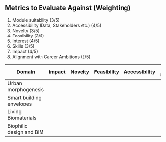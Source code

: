 ## Metrics to Evaluate Against (Weighting)

1. Module suitability (3/5)
2. Accessibility (Data, Stakeholders etc.) (4/5)
3. Novelty (3/5)
4. Feasibility (3/5)
5. Interest (4/5)
6. Skills (3/5)
7. Impact (4/5)
8. Alignment with Career Ambitions (2/5)

| Domain                   | Impact | Novelty | Feasibility | Accessibility | Module Suitability | Skill Requirements | Career Output | Final Score |
| ------------------------ | ------ | ------- | ----------- | ------------- | ------------------ | ------------------ | ------------- | ----------- |
| Urban morphogenesis      |        |         |             |               |                    |                    |               |             |
| Smart building envelopes |        |         |             |               |                    |                    |               |             |
| Living Biomaterials      |        |         |             |               |                    |                    |               |             |
| Biophilic design and BIM |        |         |             |               |                    |                    |               |             |


